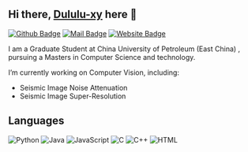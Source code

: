 ## Hi there, [Dululu-xy](https://github.com/Dululu-xy) here 👋
[![Github Badge](https://img.shields.io/badge/-@Dululu-181717?style=flat&logo=GitHub&logoColor=white)](https://github.com/Dululu-xy)
[![Mail Badge](https://img.shields.io/badge/-dululuyaxy@gmail.com-c14438?style=flat&logo=Gmail&logoColor=white)](mailto:dululuyaxy@gmail.com "Connect via Email")
[![Website Badge](https://img.shields.io/badge/-dululu.github.io-5a5a5a?style=flat&logo=vercel&logoColor=white)](https://github.com/Dululu-xy)

I am a Graduate Student at China University of Petroleum (East China) , pursuing a Masters in Computer Science and technology.

I’m currently working on Computer Vision, including: 
- Seismic Image Noise Attenuation
- Seismic Image Super-Resolution

## Languages

![Python](https://img.shields.io/badge/-Python-4B8BBE?&logo=Python&logoColor=fff)
![Java](https://img.shields.io/badge/-Java-888?&logo=Java&logoColor=fff)
![JavaScript](https://img.shields.io/badge/-JavaScript-00599C?&logo=JavaScript%2b%2b)
![C](https://img.shields.io/badge/-C-888?&logo=C&logoColor=fff)
![C++](https://img.shields.io/badge/-C++-00599C?&logo=c%2b%2b)
![HTML](https://img.shields.io/badge/-HTML-00599C?&logo=html)
